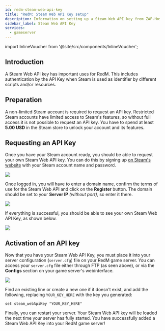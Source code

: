 ```yaml
---
id: redm-steam-web-api-key
title: "RedM: Steam Web API Key setup"
description: Information on setting up a Steam Web API key from ZAP-Hosting - ZAP-Hosting.com documentation
sidebar_label: Steam Web API Key
services:
  - gameserver
---
```


import InlineVoucher from '@site/src/components/InlineVoucher';

## Introduction

A Steam Web API key has important uses for RedM. This includes authentication by the API Key when Steam is used as identifier by different scripts and/or resources.

<InlineVoucher />

## Preparation
A non-limited Steam account is required to request an API key. Restricted Steam accounts have limited access to Steam's features, so without full access it is not possible to request an API key. You have to spend at least **5.00 USD** in the Steam store to unlock your account and its features.


## Requesting an API Key

Once you have your Steam account ready, you should be able to request your own Steam Web API key. You can do this by signing up [on Steam's website](https://steamcommunity.com/dev/apikey) with your Steam account name and password.

![](https://github.com/zaphosting/docs/assets/42719082/56be5337-a458-425b-86b0-e0c5fa94abab)

Once logged in, you will have to enter a domain name, confirm the terms of use for the Steam Web API and click on the **Register** button. The domain should be set to your **Server IP** *(without port)*, so enter it there.

![](https://github.com/zaphosting/docs/assets/42719082/334e89a9-0eef-4ea5-b100-5a1e4b8cdc31)

If everything is successful, you should be able to see your own Steam Web API Key, as shown below.

![](https://github.com/zaphosting/docs/assets/42719082/a99f463b-93ae-408b-b038-29e366b30256)

## Activation of an API key

Now that you have your Steam Web API Key, you must place it into your server configuration (`server.cfg`) file on your RedM game server. You can access your `server.cfg` file either through FTP (as seen above), or via the **Configs** section on your game server's webinterface.

![](https://github.com/zaphosting/docs/assets/42719082/43793138-db0c-4824-827e-c50abf6e76e4)

Find an existing line or create a new one if it doesn't exist, and add the following, replacing `YOUR_KEY_HERE` with the key you generated: 
```
set steam_webApiKey "YOUR_KEY_HERE"
```

Finally, you can restart your server. Your Steam Web API key will be loaded the next time your server has fully started. You have successfully added a Steam Web API Key into your RedM game server!
